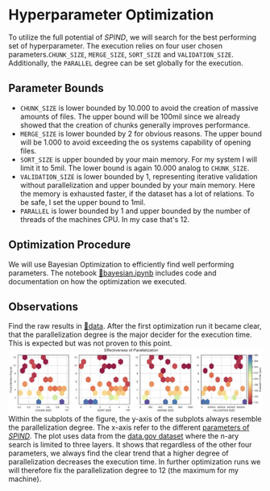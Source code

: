 # Hyperparameter Optimization
To utilize the full potential of _SPIND_, we will search for the best performing set of hyperparameter. The execution relies on four user chosen parameters.`CHUNK_SIZE`, `MERGE_SIZE`, `SORT_SIZE` and `VALIDATION_SIZE`. Additionally, the `PARALLEL` degree can be set globally for the execution.

## Parameter Bounds
- `CHUNK_SIZE` is lower bounded by 10.000 to avoid the creation of massive amounts of files. The upper bound will be 100mil since we already showed that the creation of chunks generally improves performance.
- `MERGE_SIZE` is lower bounded by 2 for obvious reasons. The upper bound will be 1.000 to avoid exceeding the os systems capability of opening files.
- `SORT_SIZE` is upper bounded by your main memory. For my system I will limit it to 5mil. The lower bound is again 10.000 analog to `CHUNK_SIZE`.
- `VALIDATION_SIZE` is lower bounded by 1, representing iterative validation without parallelization and upper bounded by your main memory. Here the memory is exhausted faster, if the dataset has a lot of relations. To be safe, I set the upper bound to 1mil.
- `PARALLEL` is lower bounded by 1 and upper bounded by the number of threads of the machines CPU. In my case that's 12.

## Optimization Procedure
We will use Bayesian Optimization to efficiently find well performing parameters. The notebook [📘bayesian.ipynb](./bayesian.ipynb) includes code and documentation on how the optimization we executed.

## Observations
Find the raw results in [📂data](./data/). After the first optimization run it became clear, that the parallelization degree is the major decider for the execution time. This is expected but was not proven to this point.
![A plot of the results that displays the effectiveness of parallelization.](./results/parallelization.jpeg)
Within the subplots of the figure, the y-axis of the subplots always resemble the parallelization degree. The x-axis refer to the different [parameters of _SPIND_](https://github.com/Jakob-L-M/spind/blob/main/README.md). The plot uses data from the [data.gov dataset](https://github.com/Jakob-L-M/partial-inclusion-dependencies/tree/main/data/data.gov) where the n-ary search is limited to three layers. It shows that regardless of the other four parameters, we always find the clear trend that a higher degree of parallelization decreases the execution time. In further optimization runs we will therefore fix the parallelization degree to 12 (the maximum for my machine).